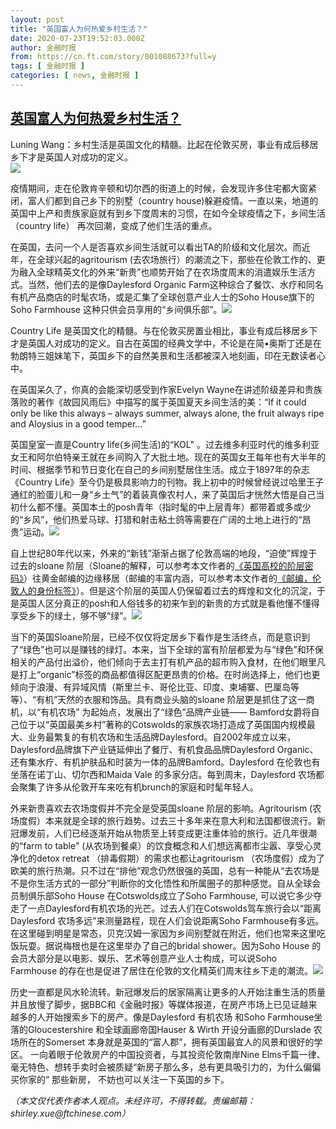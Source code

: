 ```yaml
---
layout: post
title: "英国富人为何热爱乡村生活？"
date: 2020-07-23T19:52:03.000Z
author: 金融时报
from: https://cn.ft.com/story/001088673?full=y
tags: [ 金融时报 ]
categories: [ news, 金融时报 ]
---
```

<!--1595533923000-->
[英国富人为何热爱乡村生活？](https://cn.ft.com/story/001088673?full=y)
------

<div>
<div></div><div class="story-lead">Luning Wang：乡村生活是英国文化的精髓。比起在伦敦买房，事业有成后移居乡下才是英国人对成功的定义。</div><div class=" story-image image"><img src="https://thumbor.ftacademy.cn/unsafe/1340x754/https://thumbor.ftacademy.cn/unsafe/picture/6/000097866_piclink.jpg"></div><div class="story-body"><div id="story-body-container"><p>疫情期间，走在伦敦肯辛顿和切尔西的街道上的时候，会发现许多住宅都大窗紧闭，富人们都到自己乡下的别墅（country house)躲避疫情。一直以来，地道的英国中上产和贵族家庭就有到乡下度周末的习惯，在如今全球疫情之下，乡间生活（country life） 再次回潮，变成了他们生活的重点。</p><p>在英国，去问一个人是否喜欢乡间生活就可以看出TA的阶级和文化层次。而近年，在全球兴起的agritourism (去农场旅行）的潮流之下，那些在伦敦工作的、更为融入全球精英文化的外来“新贵”也顺势开始了在农场度周末的消遣娱乐生活方式。当然，他们去的是像Daylesford Organic Farm这种综合了餐饮、水疗和同名有机产品商店的时髦农场，或是汇集了全球创意产业人士的Soho House旗下的Soho Farmhouse 这种只供会员享用的“乡间俱乐部”。<img src="https://thumbor.ftacademy.cn/unsafe/picture/7/000097867_piclink.jpg" /></p><p>Country Life 是英国文化的精髓。与在伦敦买房置业相比，事业有成后移居乡下才是英国人对成功的定义。自古在英国的经典文学中，不论是在简•奥斯丁还是在勃朗特三姐妹笔下，英国乡下的自然美景和生活都被深入地刻画，印在无数读者心中。</p><p>在英国呆久了，你真的会能深切感受到作家Evelyn Wayne在讲述阶级差异和贵族落败的著作《故园风雨后》中描写的属于英国夏天乡间生活的美：“If it could only be like this always – always summer, always alone, the fruit always ripe and Aloysius in a good temper...”</p><div  data-o-ads-name="mpu-middle1" class="o-ads in-article-advert" data-o-ads-formats-default="false"  data-o-ads-formats-small="FtcMobileMpu"  data-o-ads-formats-medium="FtcMpu" data-o-ads-formats-large="FtcMpu" data-o-ads-formats-extra="FtcMpu" data-o-ads-targeting="cnpos=middle1;" data-cy='[{"devices":["PC","iPhoneWeb","AndroidWeb","iPhoneApp","AndroidApp"],"pattern":"MPU","position":"Middle1","container":"mpuInStory"}]'></div><p>英国皇室一直是Country life(乡间生活)的“KOL" 。过去维多利亚时代的维多利亚女王和阿尔伯特亲王就在乡间购入了大批土地。现在的英国女王每年也有大半年的时间、根据季节和节日变化在自己的乡间别墅居住生活。成立于1897年的杂志《Country Life》至今仍是极具影响力的刊物。我上初中的时候曾经说过哈里王子通红的脸蛋儿和一身“乡土气”的着装真像农村人，来了英国后才恍然大悟是自己当初什么都不懂。英国本土的posh青年（指时髦的中上层青年）都带着或多或少的“乡风”，他们热爱马球、打猎和射击粘土鸽等需要在广阔的土地上进行的“昂贵”运动。<img src="https://thumbor.ftacademy.cn/unsafe/picture/8/000097868_piclink.jpg" /></p><p>自上世纪80年代以来，外来的“新钱”渐渐占据了伦敦高端的地段，“迫使”辉煌于过去的sloane 阶层（Sloane的解释，可以参考本文作者的<a href="http://www.ftchinese.com/story/001087847?archive" target="_blank">《英国高校的阶层密码》</a>）往黄金邮编的边缘移居（邮编的丰富内涵，可以参考本文作者的<a href="http://www.ftchinese.com/story/001086727?archive" target="_blank">《邮编，伦敦人的身份标签》</a>）。但是这个阶层的英国人仍保留着过去的辉煌和文化的沉淀，于是英国人区分真正的posh和人俗钱多的初来乍到的新贵的方式就是看他懂不懂得享受乡下的绿土，够不够“绿”。<img src="https://thumbor.ftacademy.cn/unsafe/picture/9/000097869_piclink.jpg" /></p><p>当下的英国Sloane阶层，已经不仅仅将定居乡下看作是生活终点，而是意识到了“绿色”也可以是赚钱的绿灯。本来，当下全球的富有阶层都爱为与“绿色”和环保相关的产品付出溢价，他们倾向于去主打有机产品的超市购入食材，在他们眼里凡是打上“organic”标签的商品都值得区配更昂贵的价格。在时尚选择上，他们也更倾向于浪漫、有异域风情（斯里兰卡、哥伦比亚、印度、柬埔寨、巴厘岛等等）、“有机”天然的衣服和饰品。具有商业头脑的sloane 阶层更是抓住了这一商机，以“有机农场” 为起始点，发展出了“绿色”品牌产业链—— Bamford女爵将自己位于以“英国最美乡村”著称的Cotswolds的家族农场打造成了英国国内规模最大、业务最繁复的有机农场和生活品牌Daylesford。自2002年成立以来，Daylesford品牌旗下产业链延伸出了餐厅、有机食品品牌Daylesford Organic、还有集水疗、有机护肤品和时装为一体的品牌Bamford。Daylesford 在伦敦也有坐落在诺丁山、切尔西和Maida Vale 的多家分店。每到周末，Daylesford 农场都会聚集了许多从伦敦开车来吃有机brunch的家庭和时髦年轻人。</p><p>外来新贵喜欢去农场度假并不完全是受英国sloane 阶层的影响。Agritourism (农场度假）本来就是全球的旅行趋势。过去三十多年来在意大利和法国都很流行。新冠爆发前，人们已经逐渐开始从物质至上转变成更注重体验的旅行。近几年很潮的“farm to table" (从农场到餐桌）的饮食概念和人们想远离都市尘嚣、享受心灵净化的detox retreat （排毒假期）的需求也都让agritourism （农场度假）成为了欧美的旅行热潮。只不过在“排他”观念仍然很强的英国，总有一种能从“去农场是不是你生活方式的一部分”判断你的文化悟性和所属圈子的那种感觉。自从全球会员制俱乐部Soho House 在Cotswolds成立了Soho Farmhouse, 可以说它多少夺走了一点Daylesford有机农场的光芒。过去人们在Cotswolds驾车旅行会以“距离Daylesford 农场多远”来测量路程，现在人们会说距离Soho Farmhouse有多远。在这里碰到明星是常态，贝克汉姆一家因为乡间别墅就在附近，他们也常来这里吃饭玩耍。据说梅根也是在这里举办了自己的bridal shower。因为Soho House 的会员大部分是以电影、娱乐、艺术等创意产业人士构成，可以说Soho Farmhouse 的存在也是促进了居住在伦敦的文化精英们周末往乡下走的潮流。<img src="https://thumbor.ftacademy.cn/unsafe/picture/0/000097870_piclink.jpg" /></p><p>历史一直都是风水轮流转。新冠爆发后的居家隔离让更多的人开始注重生活的质量并且放慢了脚步，据BBC和《金融时报》等媒体报道，在房产市场上已见证越来越多的人开始搜索乡下的房产。像是Daylesford 有机农场 和Soho Farmhouse坐落的Gloucestershire 和全球画廊帝国Hauser & Wirth 开设分画廊的Durslade 农场所在的Somerset 本身就是英国的“富人郡”，拥有英国最宜人的风景和很好的学区。 一向着眼于伦敦房产的中国投资者，与其投资伦敦南岸Nine Elms千篇一律、毫无特色、想转手卖时会被质疑“新房子那么多，总有更具吸引力的，为什么偏偏买你家的” 那些新房， 不妨也可以关注一下英国的乡下。</p><p><i>（本文仅代表作者本人观点。未经许可，不得转载。责编邮箱：shirley.xue@ftchinese.com）</i></p></div><div class="clearfloat"></div></div>
</div>
